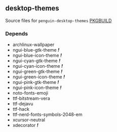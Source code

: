 ## desktop-themes

Source files for `penguin-desktop-themes` [PKGBUILD](https://github.com/penguin-fyi/pkgbuilds/blob/main/penguin-desktop-themes/PKGBUILD)

### Depends
* archlinux-wallpaper 
* ngui-blue-gtk-theme ***!***
* ngui-blue-icon-theme ***!***
* ngui-cyan-gtk-theme ***!***
* ngui-cyan-icon-theme ***!***
* ngui-green-gtk-theme ***!***
* ngui-green-icon-theme ***!***
* ngui-pink-gtk-theme ***!***
* ngui-pink-icon-theme ***!***
* noto-fonts-emoji
* ttf-bitstream-vera
* ttf-dejavu
* ttf-hack
* ttf-nerd-fonts-symbols-2048-em
* xcursor-neutral
* xdecorator ***!***
